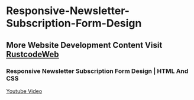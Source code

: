 # Responsive-Newsletter-Subscription-Form-Design

## More Website Development Content Visit [RustcodeWeb](https://www.rustcodeweb.com/)

### Responsive Newsletter Subscription Form Design | HTML And CSS
[Youtube Video](https://youtu.be/znHML3oAJUs)
